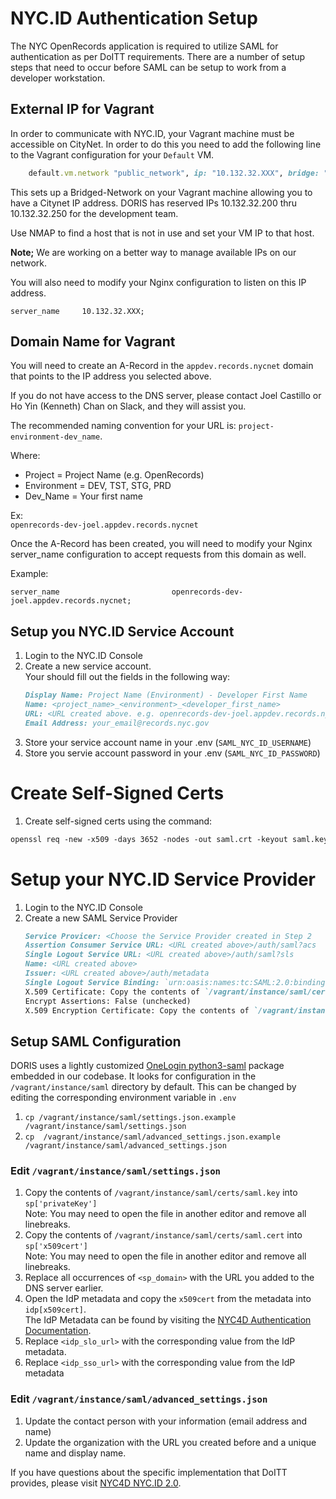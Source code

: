 # NYC.ID Authentication Setup

The NYC OpenRecords application is required to utilize SAML for authentication as per DoITT requirements. There are a number of setup steps that need to occur before SAML can be setup to work from a developer workstation.

## External IP for Vagrant
In order to communicate with NYC.ID, your Vagrant machine must be accessible on CityNet. In order to do this you need to add the following line to the Vagrant configuration for your `Default` VM.

```ruby
    default.vm.network "public_network", ip: "10.132.32.XXX", bridge: "en0: Ethernet"
```

This sets up a Bridged-Network on your Vagrant machine allowing you to have a Citynet IP address. DORIS has reserved IPs 10.132.32.200 thru 10.132.32.250 for the development team.

Use NMAP to find a host that is not in use and set your VM IP to that host. 

**Note;** We are working on a better way to manage available IPs on our network.

You will also need to modify your Nginx configuration to listen on this IP address.

```
server_name     10.132.32.XXX;

```

## Domain Name for Vagrant
You will need to create an A-Record in the `appdev.records.nycnet` domain that points to the IP address you selected above.

If you do not have access to the DNS server, please contact Joel Castillo or Ho Yin (Kenneth) Chan on Slack, and they will assist you.

The recommended naming convention for your URL is: `project-environment-dev_name`. 

Where:
- Project = Project Name (e.g. OpenRecords)  
- Environment = DEV, TST, STG, PRD  
- Dev_Name = Your first name  

Ex:   
`openrecords-dev-joel.appdev.records.nycnet`

Once the A-Record has been created, you will need to modify your Nginx server_name configuration to accept requests from this domain as well.

Example: 
```
server_name                         openrecords-dev-joel.appdev.records.nycnet;
```
## Setup you NYC.ID Service Account
1. Login to the NYC.ID Console
2. Create a new service account.  
Your should fill out the fields in the following way:
   ```markdown
   Display Name: Project Name (Environment) - Developer First Name
   Name: <project_name>_<environment>_<developer_first_name>
   URL: <URL created above. e.g. openrecords-dev-joel.appdev.records.nycnet
   Email Address: your_email@records.nyc.gov
   ```
3. Store your service account name in your .env (`SAML_NYC_ID_USERNAME`)
4. Store you servie account password in your .env (`SAML_NYC_ID_PASSWORD`)


# Create Self-Signed Certs
1. Create self-signed certs using the command:
 ```markdown
 openssl req -new -x509 -days 3652 -nodes -out saml.crt -keyout saml.key
 ```

# Setup your NYC.ID Service Provider
1. Login to the NYC.ID Console
2. Create a new SAML Service Provider
   ```markdown
   Service Provicer: <Choose the Service Provider created in Step 2
   Assertion Consumer Service URL: <URL created above>/auth/saml?acs
   Single Logout Service URL: <URL created above>/auth/saml?sls
   Name: <URL created above>
   Issuer: <URL created above>/auth/metadata
   Single Logout Service Binding: `urn:oasis:names:tc:SAML:2.0:bindings:HTTP-Redirect`
   X.509 Certificate: Copy the contents of `/vagrant/instance/saml/certs/saml.crt`
   Encrypt Assertions: False (unchecked)
   X.509 Encryption Certificate: Copy the contents of `/vagrant/instance/saml/certs/saml.crt`
   ```

## Setup SAML Configuration
DORIS uses a lightly customized [OneLogin python3-saml](https://github.com/onelogin/python3-saml) package embedded in our codebase. It looks for configuration in the `/vagrant/instance/saml` directory by default. This can be changed by editing the corresponding environment variable in `.env`

1. `cp /vagrant/instance/saml/settings.json.example /vagrant/instance/saml/settings.json`
2. `cp  /vagrant/instance/saml/advanced_settings.json.example /vagrant/instance/saml/advanced_settings.json`

### Edit `/vagrant/instance/saml/settings.json`
1. Copy the contents of `/vagrant/instance/saml/certs/saml.key` into `sp['privateKey']`  
   Note: You may need to open the file in another editor and remove all linebreaks.
2. Copy the contents of `/vagrant/instance/saml/certs/saml.cert` into `sp['x509cert']`  
   Note: You may need to open the file in another editor and remove all linebreaks.
3. Replace all occurrences of `<sp_domain>` with the URL you added to the DNS server earlier.
4. Open the IdP metadata and copy the `x509cert` from the metadata into `idp[x509cert]`.  
The IdP Metadata can be found by visiting the [NYC4D Authentication Documentation](http://nyc4d-stg.nycnet/nycid/authentication.shtml#idp-install). 
5. Replace `<idp_slo_url>` with the corresponding value from the IdP metadata.
6. Replace `<idp_sso_url>` with the corresponding value from the IdP metadata

### Edit `/vagrant/instance/saml/advanced_settings.json`
1. Update the contact person with your information (email address and name)
2. Update the organization with the URL you created before and a unique name and display name.


If you have questions about the specific implementation that DoITT provides, please visit [NYC4D NYC.ID 2.0](http://nyc4d-stg.nycnet/).